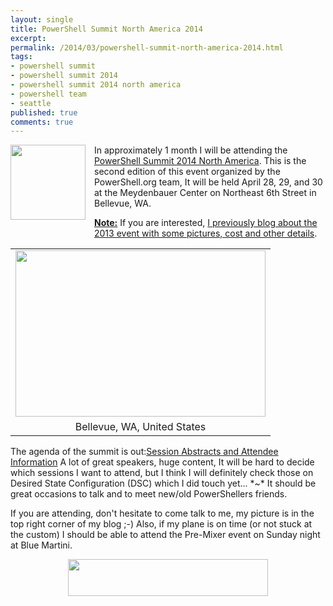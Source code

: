 ```yaml
---
layout: single
title: PowerShell Summit North America 2014
excerpt: 
permalink: /2014/03/powershell-summit-north-america-2014.html
tags: 
- powershell summit
- powershell summit 2014
- powershell summit 2014 north america
- powershell team
- seattle
published: true
comments: true
---
```



<div class="separator" style="clear: both; text-align: center;"><a href="http://3.bp.blogspot.com/-LEhb4jenXRs/Ux_ChCYpESI/AAAAAAABjmQ/SKRk6L1L-yQ/s1600/2014-03-11+6-43-32+PM.jpg" imageanchor="1" style="clear: left; float: left; margin-bottom: 1em; margin-right: 1em;"><img border="0" src="http://3.bp.blogspot.com/-LEhb4jenXRs/Ux_ChCYpESI/AAAAAAABjmQ/SKRk6L1L-yQ/s1600/2014-03-11+6-43-32+PM.jpg" height="120" width="120" /></a></div>In approximately 1 month I will be attending the <a href="http://powershell.org/wp/community-events/summit/powershell-summit-north-america/" target="_blank">PowerShell Summit 2014 North America</a>. This is the second edition of this event organized by the PowerShell.org team, It will be held April 28, 29, and 30 at the Meydenbauer Center on Northeast 6th Street in Bellevue, WA.

<b><u>Note:</u></b> If you are interested, <a href="{{ site.url }}/2014/03/powershell-summit-north-america-2013.html" target="_blank">I previously blog about the 2013 event with some pictures, cost and other details</a>.

<table align="center" cellpadding="0" cellspacing="0" class="tr-caption-container" style="margin-left: auto; margin-right: auto; text-align: center;"><tbody><tr><td style="text-align: center;"><a href="{{ site.url }}/images/2014/20140315_PowerShell_Summit_North_America_2014/bv9__990140311__-640x427.jpeg" imageanchor="1" style="margin-left: auto; margin-right: auto;"><img border="0" src="{{ site.url }}/images/2014/20140315_PowerShell_Summit_North_America_2014/bv9__990140311__-640x427.jpeg" height="266" width="400" /></a></td></tr><tr><td class="tr-caption" style="text-align: center;">Bellevue, WA, United States</td></tr></tbody></table>
The agenda of the summit is out:<a href="http://powershell.org/files/2014_NA_Summit_Agenda.pdf" target="_blank">Session Abstracts and Attendee Information</a>
A lot of great speakers, huge content, It will be hard to decide which sessions I want to attend, but I think I will definitely check those on Desired State Configuration (DSC) which I did touch yet... *~*
It should be great occasions to talk and to meet new/old PowerShellers friends.

If you are attending, don't hesitate to come talk to me, my picture is in the top right corner of my blog ;-)
Also, if my plane is on time (or not stuck at the custom) I should be able to attend the Pre-Mixer event on Sunday night at Blue Martini.

<div class="separator" style="clear: both; text-align: center;"><a href="{{ site.url }}/images/2014/20140315_PowerShell_Summit_North_America_2014/Summit-Horiz-Logo-Color__296729634__-700x130.png" imageanchor="1" style="margin-left: 1em; margin-right: 1em;"><img border="0" src="{{ site.url }}/images/2014/20140315_PowerShell_Summit_North_America_2014/Summit-Horiz-Logo-Color__296729634__-700x130.png" height="59" width="320" /></a></div>